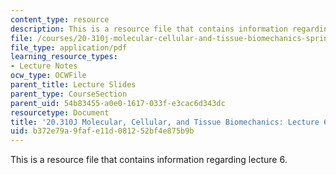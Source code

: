```yaml
---
content_type: resource
description: This is a resource file that contains information regarding lecture 6.
file: /courses/20-310j-molecular-cellular-and-tissue-biomechanics-spring-2015/b372e79a9fafe11d081252bf4e875b9b_MIT20_310JS15_Lecture6.pdf
file_type: application/pdf
learning_resource_types:
- Lecture Notes
ocw_type: OCWFile
parent_title: Lecture Slides
parent_type: CourseSection
parent_uid: 54b83455-a0e0-1617-033f-e3cac6d343dc
resourcetype: Document
title: '20.310J Molecular, Cellular, and Tissue Biomechanics: Lecture 6'
uid: b372e79a-9faf-e11d-0812-52bf4e875b9b
---
```

This is a resource file that contains information regarding lecture 6.

